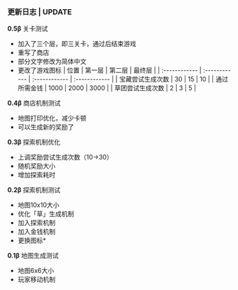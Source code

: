 ### 更新日志 | UPDATE

**0.5β** 关卡测试
* 加入了三个层，即三关卡，通过后结束游戏
* 重写了商店
* 部分文字修改为简体中文
* 更改了游戏图标
| 位置  | 第一层  | 第二层  | 最终层  |
| :------------ | :------------ | :------------ | :------------ |
| 宝藏尝试生成次数  | 30  | 15  | 10  |
| 通过所需金钱  | 1000  | 2000  | 3000  |
| 草团尝试生成次数  | 2  | 3  | 5  |

**0.4β** 商店机制测试
* 地图打印优化，减少卡顿
* 可以生成新的奖励了

**0.3β** 探索机制优化
* 上调奖励尝试生成次数（10→30）
* 随机奖励大小
* 增加探索耗时

**0.2β** 探索机制测试
* 地图10x10大小
* 优化「草」生成机制
* 加入探索机制
* 加入金钱机制
* 更换图标*

**0.1β** 地图生成测试
* 地图6x6大小
* 玩家移动机制
